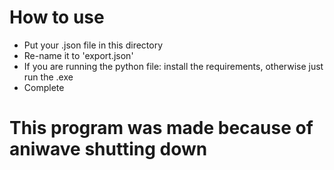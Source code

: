 # How to use
- Put your .json file in this directory
- Re-name it to 'export.json'
- If you are running the python file: install the requirements, otherwise just run the .exe
- Complete

# This program was made because of aniwave shutting down